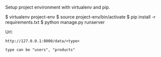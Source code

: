 Setup project environment with virtualenv and pip.

$ virtualenv project-env
$ source project-env/bin/activate
$ pip install -r requirements.txt
$ python manage.py runserver


Url:

    http://127.0.0.1:8000/data/<type>

    type can be "users", "products"
